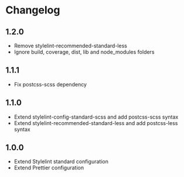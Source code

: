 # Changelog

## 1.2.0

- Remove stylelint-recommended-standard-less
- Ignore build, coverage, dist, lib and node_modules folders

## 1.1.1

- Fix postcss-scss dependency

## 1.1.0

- Extend stylelint-config-standard-scss and add postcss-scss syntax
- Extend stylelint-recommended-standard-less and add postcss-less syntax

## 1.0.0

- Extend Stylelint standard configuration
- Extend Prettier configuration
